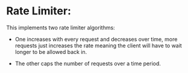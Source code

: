 Rate Limiter:
=============

This implements two rate limiter algorithms:

- One increases with every request and decreases over time, more requests just increases
the rate meaning the client will have to wait longer to be allowed back in.

- The other caps the number of requests over a time period.

